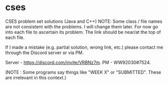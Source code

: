 # cses
CSES problem set solutions (Java and C++)
NOTE: Some class / file names are not consistent with the problems. I will change them later.
For now go into each file to ascertain its problem. The link should be near/at the top of each file.

If I made a mistake (e.g. partial solution, wrong link, etc.) please contact me through the Discord server or via PM.

Server - https://discord.com/invite/VRBNz7m. PM - WW92030#7524.

(NOTE : Some programs say things like "WEEK X" or "SUBMITTED". These are irrelevant in this context.)
